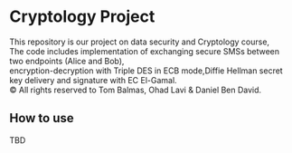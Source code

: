 # Cryptology Project

This repository is our project on data security and Cryptology course, </br>
The code includes implementation of exchanging secure SMSs between two endpoints (Alice and Bob),  </br>
encryption-decryption with Triple DES in ECB mode,Diffie Hellman secret key delivery and signature with EC El-Gamal. </br>
© All rights reserved to Tom Balmas, Ohad Lavi & Daniel Ben David. </br>
 


## How to use

TBD </br>
